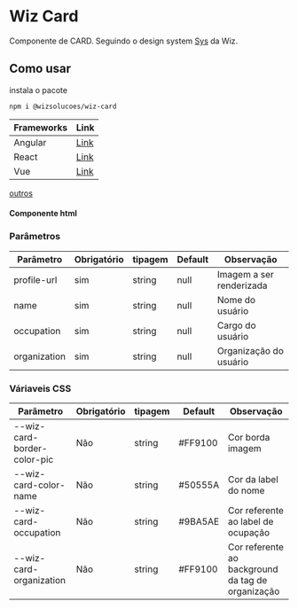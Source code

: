 # Wiz Card

Componente de CARD. Seguindo o design system [Sys](https://syz.wizsolucoes.com.br/) da Wiz.

## Como usar 

  
  instala o pacote

``` 
npm i @wizsolucoes/wiz-card
```

|Frameworks| Link|
|--|--|
|Angular| [Link](https://github.com/wizsolucoes/wiz-powerbi/wiki/Como-usar-angular)|
|React | [Link](https://github.com/wizsolucoes/wiz-powerbi/wiki/Como-usar-react)|
| Vue | [Link](https://github.com/wizsolucoes/wiz-powerbi/wiki/Como-usar-Vue)|
[outros](https://stenciljs.com/docs/overview)

#### Componente html

<wiz-code-demo>
  <wiz-card 
  name="Hugo Rosello" 
  occupation="Analista" 
  organization="Wiz Soluções" 
  profile-url="https://images.pexels.com/photos/220453/pexels-photo-220453.jpeg?auto=compress&cs=tinysrgb&dpr=1&w=500">
  </wiz-card>
</wiz-code-demo>
  

### Parâmetros

| Parâmetro			| Obrigatório | tipagem | Default | Observação
|-------------------|-------------|----------|------|---|
| profile-url    		| sim	| string	| null	| Imagem a ser renderizada|
| name    		| sim	| string	| null	| Nome do usuário|
| occupation    		| sim	| string	| null	| Cargo do usuário|
| organization    		| sim	| string	| null	| Organização do usuário|

### Váriaveis CSS

| Parâmetro			| Obrigatório | tipagem | Default | Observação
|-------------------|-------------|----------|------|---|
| --wiz-card-border-color-pic   		| Não	| string	| #FF9100	| Cor borda imagem| 
| --wiz-card-color-name   		| Não	| string	| #50555A	|Cor da label do nome| 
| --wiz-card-occupation   		| Não	| string	| #9BA5AE	| Cor referente ao label de ocupação| 
| --wiz-card-organization  		| Não	| string	| #FF9100	| Cor referente ao background da tag de organização| 
